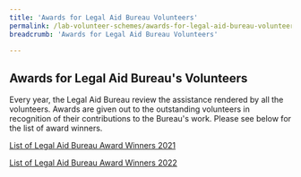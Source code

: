 ```yaml
---
title: 'Awards for Legal Aid Bureau Volunteers'
permalink: /lab-volunteer-schemes/awards-for-legal-aid-bureau-volunteers/
breadcrumb: 'Awards for Legal Aid Bureau Volunteers'

---
```


## Awards for Legal Aid Bureau's Volunteers

Every year, the Legal Aid Bureau review the assistance rendered by all the volunteers. Awards are given out to the outstanding volunteers in recognition of their contributions to the Bureau's work. Please see below for the list of award winners. <br>

[List of Legal Aid Bureau Award Winners 2021](/files/List_of_Legal_Aid_Bureau_Award_Winners_2021.pdf)<br>

[List of Legal Aid Bureau Award Winners 2022](/files/List_of_Legal_Aid_Bureau_Award_Winners_2022.pdf)<br><br>
